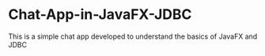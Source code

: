 # Chat-App-in-JavaFX-JDBC
This is a simple chat app developed to understand the basics of JavaFX and JDBC
